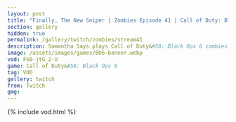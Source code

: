 ```yaml
---
layout: post
title: "Finally, The New Sniper | Zombies Episode 41 | Call of Duty: Black Ops 6"
section: gallery
hidden: true
permalink: /gallery/twitch/zombies/stream41
description: Samantha Says plays Call of Duty&#58; Black Ops 6 zombies. Episode 41.
image: /assets/images/games/BO6-banner.webp
vod: Fk0-jtG_2-U
game: Call of Duty&#58; Black Ops 6
tag: VOD
gallery: twitch
from: Twitch
gmg:
---
```

{% include vod.html %}